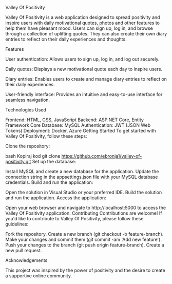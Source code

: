 Valley Of Positivity


Valley Of Positivity is a web application designed to spread positivity and inspire users with daily motivational quotes, photos and other features to help them have pleasant mood. Users can sign up, log in, and browse through a collection of uplifting quotes. They can also create their own diary entries to reflect on their daily experiences and thoughts.

Features


User authentication: Allows users to sign up, log in, and log out securely.

Daily quotes: Displays a new motivational quote each day to inspire users.

Diary entries: Enables users to create and manage diary entries to reflect on their daily experiences.

User-friendly interface: Provides an intuitive and easy-to-use interface for seamless navigation.

Technologies Used


Frontend: HTML, CSS, JavaScript
Backend: ASP.NET Core, Entity Framework Core
Database: MySQL
Authentication: JWT (JSON Web Tokens)
Deployment: Docker, Azure
Getting Started
To get started with Valley Of Positivity, follow these steps:

Clone the repository:

bash
Kopiraj kod
git clone https://github.com/ebronja1/valley-of-positivity.git
Set up the database:

Install MySQL and create a new database for the application.
Update the connection string in the appsettings.json file with your MySQL database credentials.
Build and run the application:

Open the solution in Visual Studio or your preferred IDE.
Build the solution and run the application.
Access the application:

Open your web browser and navigate to http://localhost:5000 to access the Valley Of Positivity application.
Contributing
Contributions are welcome! If you'd like to contribute to Valley Of Positivity, please follow these guidelines:

Fork the repository.
Create a new branch (git checkout -b feature-branch).
Make your changes and commit them (git commit -am 'Add new feature').
Push your changes to the branch (git push origin feature-branch).
Create a new pull request.

Acknowledgements

This project was inspired by the power of positivity and the desire to create a supportive online community.
